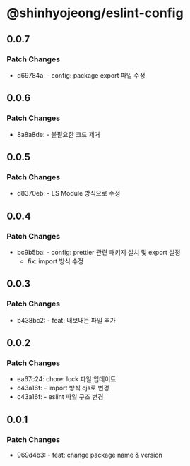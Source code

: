 # @shinhyojeong/eslint-config

## 0.0.7

### Patch Changes

- d69784a: - config: package export 파일 수정

## 0.0.6

### Patch Changes

- 8a8a8de: - 불필요한 코드 제거

## 0.0.5

### Patch Changes

- d8370eb: - ES Module 방식으로 수정

## 0.0.4

### Patch Changes

- bc9b5ba: - config: prettier 관련 패키지 설치 및 export 설정
  - fix: import 방식 수정

## 0.0.3

### Patch Changes

- b438bc2: - feat: 내보내는 파일 추가

## 0.0.2

### Patch Changes

- ea67c24: chore: lock 파일 업데이트
- c43a16f: - import 방식 cjs로 변경
- c43a16f: - eslint 파일 구조 변경

## 0.0.1

### Patch Changes

- 969d4b3: - feat: change package name & version
